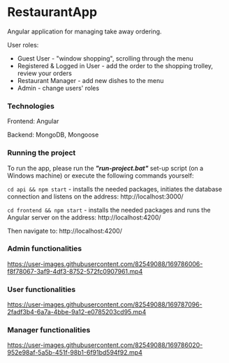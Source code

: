 # RestaurantApp
Angular application for managing take away ordering.

User roles:
- Guest User - "window shopping", scrolling through the menu
- Registered & Logged in User - add the order to the shopping trolley, review your orders 
- Restaurant Manager - add new dishes to the menu
- Admin - change users' roles

### Technologies
Frontend: Angular

Backend: MongoDB, Mongoose

### Running the project
To run the app, please run the **_"run-project.bat"_** set-up script (on a Windows machine)
or execute the following commands yourself:

`cd api && npm start` - installs the needed packages, initiates the database connection and listens on the address: http://localhost:3000/

`cd frontend && npm start` - installs the needed packages and runs the Angular server on the address: http://localhost:4200/

Then navigate to: http://localhost:4200/


### Admin functionalities

https://user-images.githubusercontent.com/82549088/169786006-f8f78067-3af9-4df3-8752-572fc0907961.mp4

### User functionalities

https://user-images.githubusercontent.com/82549088/169787096-2fadf3b4-6a7a-4bbe-9a12-e0785203cd95.mp4

### Manager functionalities

https://user-images.githubusercontent.com/82549088/169786020-952e98af-5a5b-451f-98b1-6f91bd594f92.mp4



